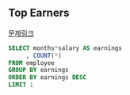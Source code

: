 ## Top Earners
[문제링크](https://www.hackerrank.com/challenges/earnings-of-employees/problem?h_r=internal-search)
```sql
SELECT months*salary AS earnings
     , COUNT(*)
FROM employee
GROUP BY earnings
ORDER BY earnings DESC
LIMIT 1
```
